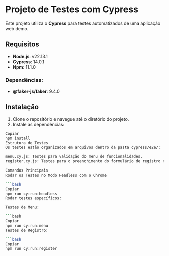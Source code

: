 # Projeto de Testes com Cypress

Este projeto utiliza o **Cypress** para testes automatizados de uma aplicação web demo.

## Requisitos

- **Node.js**: v22.13.1
- **Cypress**: 14.0.1
- **Npm**: 11.1.0

### Dependências:

- **@faker-js/faker**: 9.4.0

## Instalação

1. Clone o repositório e navegue até o diretório do projeto.
2. Instale as dependências:

```bash
Copiar
npm install
Estrutura de Testes
Os testes estão organizados em arquivos dentro da pasta cypress/e2e/:

menu.cy.js: Testes para validação do menu de funcionalidades.
register.cy.js: Testes para o preenchimento do formulário de registro com cenários negativos.

Comandos Principais
Rodar os Testes no Modo Headless com o Chrome

```bash
Copiar
npm run cy:run:headless
Rodar testes específicos:

Testes de Menu:

```bash
Copiar
npm run cy:run:menu
Testes de Registro:

```bash
Copiar
npm run cy:run:register
